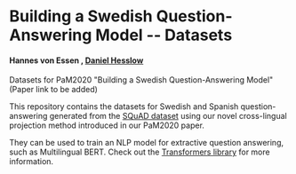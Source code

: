 # Building a Swedish Question-Answering Model -- Datasets
#### Hannes von Essen , [Daniel Hesslow](https://github.com/DanielHesslow)

Datasets for PaM2020 "Building a Swedish Question-Answering Model" (Paper link to be added)

This repository contains the datasets for Swedish and Spanish question-answering generated from the [SQuAD dataset](https://rajpurkar.github.io/SQuAD-explorer/) using our novel cross-lingual projection method introduced in our PaM2020 paper.

They can be used to train an NLP model for extractive question answering, such as Multilingual BERT. Check out the [Transformers library](https://github.com/huggingface/transformers) for more information.
